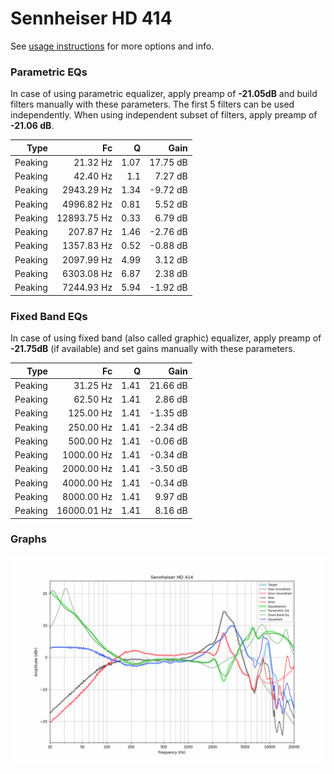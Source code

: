 # Sennheiser HD 414
See [usage instructions](https://github.com/jaakkopasanen/AutoEq#usage) for more options and info.

### Parametric EQs
In case of using parametric equalizer, apply preamp of **-21.05dB** and build filters manually
with these parameters. The first 5 filters can be used independently.
When using independent subset of filters, apply preamp of **-21.06 dB**.

| Type    | Fc          |    Q | Gain     |
|--------:|------------:|-----:|---------:|
| Peaking | 21.32 Hz    | 1.07 | 17.75 dB |
| Peaking | 42.40 Hz    | 1.1  | 7.27 dB  |
| Peaking | 2943.29 Hz  | 1.34 | -9.72 dB |
| Peaking | 4996.82 Hz  | 0.81 | 5.52 dB  |
| Peaking | 12893.75 Hz | 0.33 | 6.79 dB  |
| Peaking | 207.87 Hz   | 1.46 | -2.76 dB |
| Peaking | 1357.83 Hz  | 0.52 | -0.88 dB |
| Peaking | 2097.99 Hz  | 4.99 | 3.12 dB  |
| Peaking | 6303.08 Hz  | 6.87 | 2.38 dB  |
| Peaking | 7244.93 Hz  | 5.94 | -1.92 dB |

### Fixed Band EQs
In case of using fixed band (also called graphic) equalizer, apply preamp of **-21.75dB**
(if available) and set gains manually with these parameters.

| Type    | Fc          |    Q | Gain     |
|--------:|------------:|-----:|---------:|
| Peaking | 31.25 Hz    | 1.41 | 21.66 dB |
| Peaking | 62.50 Hz    | 1.41 | 2.86 dB  |
| Peaking | 125.00 Hz   | 1.41 | -1.35 dB |
| Peaking | 250.00 Hz   | 1.41 | -2.34 dB |
| Peaking | 500.00 Hz   | 1.41 | -0.06 dB |
| Peaking | 1000.00 Hz  | 1.41 | -0.34 dB |
| Peaking | 2000.00 Hz  | 1.41 | -3.50 dB |
| Peaking | 4000.00 Hz  | 1.41 | -0.34 dB |
| Peaking | 8000.00 Hz  | 1.41 | 9.97 dB  |
| Peaking | 16000.01 Hz | 1.41 | 8.16 dB  |

### Graphs
![](./Sennheiser%20HD%20414.png)